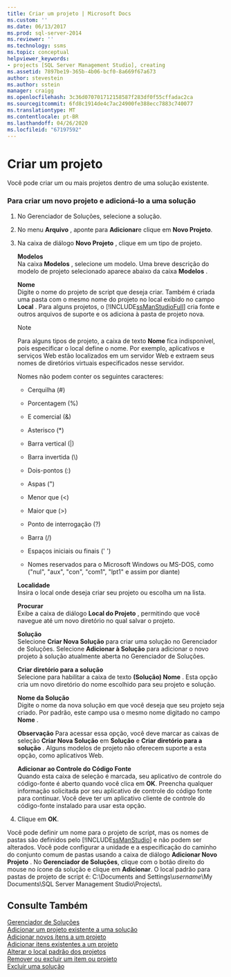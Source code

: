```yaml
---
title: Criar um projeto | Microsoft Docs
ms.custom: ''
ms.date: 06/13/2017
ms.prod: sql-server-2014
ms.reviewer: ''
ms.technology: ssms
ms.topic: conceptual
helpviewer_keywords:
- projects [SQL Server Management Studio], creating
ms.assetid: 7897be19-365b-4b06-bcf0-8a669f67a673
author: stevestein
ms.author: sstein
manager: craigg
ms.openlocfilehash: 3c36d070701712158587f283df0f55cffadac2ca
ms.sourcegitcommit: 6fd8c1914de4c7ac24900fe388ecc7883c740077
ms.translationtype: MT
ms.contentlocale: pt-BR
ms.lasthandoff: 04/26/2020
ms.locfileid: "67197592"
---
```

# <a name="create-a-project"></a>Criar um projeto
  Você pode criar um ou mais projetos dentro de uma solução existente.  
  
### <a name="to-create-a-new-project-and-add-it-to-a-solution"></a>Para criar um novo projeto e adicioná-lo a uma solução  
  
1.  No Gerenciador de Soluções, selecione a solução.  
  
2.  No menu **Arquivo** , aponte para **Adicionar**e clique em **Novo Projeto**.  
  
3.  Na caixa de diálogo  **Novo Projeto** , clique em um tipo de projeto.  
  
     **Modelos**  
     Na caixa **Modelos** , selecione um modelo. Uma breve descrição do modelo de projeto selecionado aparece abaixo da caixa **Modelos** .  
  
     **Nome**  
     Digite o nome do projeto de script que deseja criar. Também é criada uma pasta com o mesmo nome do projeto no local exibido no campo **Local** . Para alguns projetos, o [!INCLUDE[ssManStudioFull](../../includes/ssmanstudiofull-md.md)] cria fonte e outros arquivos de suporte e os adiciona à pasta de projeto nova.  
  
    > [!NOTE]  
    >  Para alguns tipos de projeto, a caixa de texto **Nome** fica indisponível, pois especificar o local define o nome. Por exemplo, aplicativos e serviços Web estão localizados em um servidor Web e extraem seus nomes de diretórios virtuais especificados nesse servidor.  
  
     Nomes não podem conter os seguintes caracteres:  
  
    -   Cerquilha (#)  
  
    -   Porcentagem (%)  
  
    -   E comercial (&)  
  
    -   Asterisco (*)  
  
    -   Barra vertical (|)  
  
    -   Barra invertida (\\)  
  
    -   Dois-pontos (:)  
  
    -   Aspas (")  
  
    -   Menor que (\<)  
  
    -   Maior que (>)  
  
    -   Ponto de interrogação (?)  
  
    -   Barra (/)  
  
    -   Espaços iniciais ou finais (' ')  
  
    -   Nomes reservados para o Microsoft Windows ou MS-DOS, como ("nul", "aux", "con", "com1", "lpt1" e assim por diante)  
  
     **Localidade**  
     Insira o local onde deseja criar seu projeto ou escolha um na lista.  
  
     **Procurar**  
     Exibe a caixa de diálogo **Local do Projeto** , permitindo que você navegue até um novo diretório no qual salvar o projeto.  
  
     **Solução**  
     Selecione **Criar Nova Solução** para criar uma solução no Gerenciador de Soluções. Selecione **Adicionar à Solução** para adicionar o novo projeto à solução atualmente aberta no Gerenciador de Soluções.  
  
     **Criar diretório para a solução**  
     Selecione para habilitar a caixa de texto **(Solução) Nome** . Esta opção cria um novo diretório do nome escolhido para seu projeto e solução.  
  
     **Nome da Solução**  
     Digite o nome da nova solução em que você deseja que seu projeto seja criado. Por padrão, este campo usa o mesmo nome digitado no campo **Nome** .  
  
     **Observação** Para acessar essa opção, você deve marcar as caixas de seleção **Criar Nova Solução** em **Solução** e **Criar diretório para a solução** . Alguns modelos de projeto não oferecem suporte a esta opção, como aplicativos Web.  
  
     **Adicionar ao Controle do Código Fonte**  
     Quando esta caixa de seleção é marcada, seu aplicativo de controle do código-fonte é aberto quando você clica em **OK**. Preencha qualquer informação solicitada por seu aplicativo de controle do código fonte para continuar. Você deve ter um aplicativo cliente de controle do código-fonte instalado para usar esta opção.  
  
4.  Clique em **OK**.  
  
 Você pode definir um nome para o projeto de script, mas os nomes de pastas são definidos pelo [!INCLUDE[ssManStudio](../../includes/ssmanstudio-md.md)] e não podem ser alterados. Você pode configurar a unidade e a especificação do caminho do conjunto comum de pastas usando a caixa de diálogo **Adicionar Novo Projeto** . No **Gerenciador de Soluções**, clique com o botão direito do mouse no ícone da solução e clique em **Adicionar**. O local padrão para pastas de projeto de script é: C:\Documents and Settings\\*username*\My Documents\SQL Server Management Studio\Projects\\.  
  
## <a name="see-also"></a>Consulte Também  
 [Gerenciador de Soluções](solution-explorer.md)   
 [Adicionar um projeto existente a uma solução](add-an-existing-project-to-a-solution.md)   
 [Adicionar novos itens a um projeto](add-new-items-to-a-project.md)   
 [Adicionar itens existentes a um projeto](add-existing-items-to-a-project.md)   
 [Alterar o local padrão dos projetos](change-the-default-location-for-projects.md)   
 [Remover ou excluir um item ou projeto](remove-or-delete-an-item-or-project.md)   
 [Excluir uma solução](delete-a-solution.md)  
  
  
